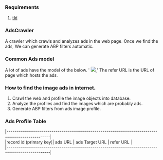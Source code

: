 ### Requirements
1. [tld](https://pypi.python.org/pypi/tld)

### AdsCrawler
A crawler which crawls and analyzes ads in the web page. Once we find the ads,
We can generate ABP filters automatic.

### Common Ads model
A lot of ads have the model of the below.
'
<a href ="ads Target URL">
  <img src = "ads URL" />
</a>
'
The refer URL is the URL of page which hosts the ads.

### How to find the image ads in internet.
1. Crawl the web and profile the image objects into database.
2. Analyze the profiles and find the images which are probably ads.
3. Generate ABP filters  from ads image profile.

### Ads Profile Table
|----------------------------------------------------------------------------------------------------|         
|record id (primary key)| ads URL             | ads Target URL         | refer URL                   |         
|----------------------------------------------------------------------------------------------------|         
